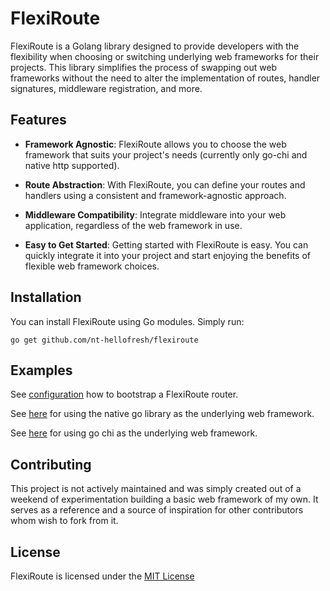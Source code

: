 # FlexiRoute

FlexiRoute is a Golang library designed to provide developers with the flexibility when choosing or switching underlying web frameworks for their projects. This library simplifies the process of swapping out web frameworks without the need to alter the implementation of routes, handler signatures, middleware registration, and more.

## Features

- **Framework Agnostic**: FlexiRoute allows you to choose the web framework that suits your project's needs (currently only go-chi and native http supported).

- **Route Abstraction**: With FlexiRoute, you can define your routes and handlers using a consistent and framework-agnostic approach.

- **Middleware Compatibility**: Integrate middleware into your web application, regardless of the web framework in use.

- **Easy to Get Started**: Getting started with FlexiRoute is easy. You can quickly integrate it into your project and start enjoying the benefits of flexible web framework choices.

## Installation

You can install FlexiRoute using Go modules. Simply run:

```shell
go get github.com/nt-hellofresh/flexiroute
```

## Examples

See [configuration](internal/configure.go) how to bootstrap a FlexiRoute router.

See [here](cmd/default/main.go) for using the native go library as the underlying web framework.

See [here](cmd/chi/main.go) for using go chi as the underlying web framework.

## Contributing

This project is not actively maintained and was simply created out of a weekend of experimentation building a basic web framework of my own. It serves as a reference and a source of inspiration for other contributors whom wish to fork from it.

## License

FlexiRoute is licensed under the [MIT License](LICENSE)